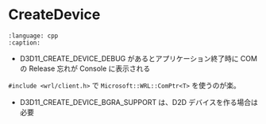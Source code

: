# CreateDevice

```{literalinclude} ../../lib/gorilla/device.cpp
:language: cpp
:caption:
```

* D3D11_CREATE_DEVICE_DEBUG があるとアプリケーション終了時に COM の Release 忘れが Console に表示される

`#include <wrl/client.h>` で `Microsoft::WRL::ComPtr<T>` を使うのが楽。

* D3D11_CREATE_DEVICE_BGRA_SUPPORT は、D2D デバイスを作る場合は必要
